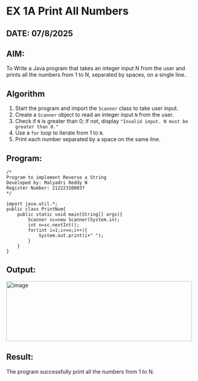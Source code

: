 
# EX 1A Print All Numbers 
## DATE: 07/8/2025
## AIM:
To Write a Java program that takes an integer input N from the user and prints all the numbers from 1 to N, separated by spaces, on a single line..

## Algorithm
1. Start the program and import the `Scanner` class to take user input.
2. Create a `Scanner` object to read an integer input `N` from the user.
3. Check if `N` is greater than 0; if not, display `"Invalid input. N must be greater than 0."`
4. Use a `for` loop to iterate from 1 to `N`.
5. Print each number separated by a space on the same line.


## Program:
```
/*
Program to implement Reverse a String
Developed by: Malyadri Reddy N
Register Number: 212223100037 
*/

import java.util.*;
public class PrintNum{
    public static void main(String[] args){
        Scanner sc=new Scanner(System.in);
        int n=sc.nextInt();
        for(int i=1;i<=n;i++){
            System.out.print(i+" ");
        }
    }
}
```

## Output:
<img width="491" height="159" alt="image" src="https://github.com/user-attachments/assets/ef5e3fdf-c4da-46c2-b207-43343d9ccad8" />



## Result:
The program successfully print all the numbers from 1 to N. 
